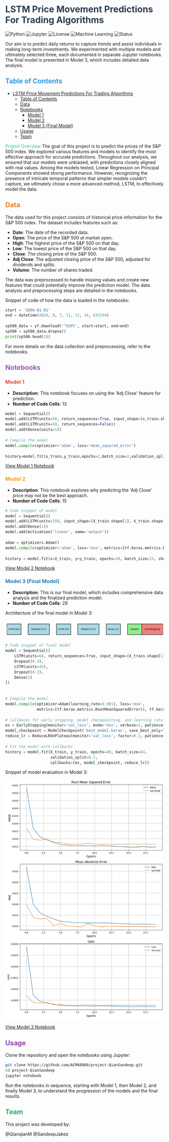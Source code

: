 # <span style="color:#2c3e50"> LSTM Price Movement Predictions For Trading Algorithms</span>
![Python](https://img.shields.io/badge/python-v3.6+-blue.svg)
![Jupyter](https://img.shields.io/badge/Jupyter-Notebook-orange.svg)
![License](https://img.shields.io/badge/license-MIT-green.svg)
![Machine Learning](https://img.shields.io/badge/Machine%20Learning-SciKit%20Learn-yellow.svg)
![Status](https://img.shields.io/badge/status-Completed-success.svg)

Our aim is to predict daily returns to capture trends and assist individuals in making long-term investments. We experimented with multiple models and ultimately selected three, each documented in separate Jupyter notebooks. The final model is presented in Model 3, which includes detailed data analysis.

## <span style="color:#3498db">Table of Contents</span>
- [ LSTM Price Movement Predictions For Trading Algorithms](#-lstm-price-movement-predictions-for-tradingalgorithms)
  - [Table of Contents](#table-of-contents)
  - [Data](#data)
  - [Notebooks](#notebooks)
    - [Model 1](#model-1)
    - [Model 2](#model-2)
    - [Model 3 (Final Model)](#model-3-final-model)
  - [Usage](#usage)
  - [Team](#team)

<span style="color:#2ecc71">Project Overview</span>
The goal of this project is to predict the prices of the S&P 500 index. We explored various features and models to identify the most effective approach for accurate predictions. Throughout our analysis, we ensured that our models were unbiased, with predictions closely aligned with real values. Among the models tested, Linear Regression on Principal Components showed strong performance. However, recognizing the presence of intricate temporal patterns that simpler models couldn't capture, we ultimately chose a more advanced method, LSTM, to effectively model the data.

## <span style="color:#e67e22">Data</span>
The data used for this project consists of historical price information for the S&P 500 index. The dataset includes features such as:
- **Date**: The date of the recorded data.
- **Open**: The price of the S&P 500 at market open.
- **High**: The highest price of the S&P 500 on that day.
- **Low**: The lowest price of the S&P 500 on that day.
- **Close**: The closing price of the S&P 500.
- **Adj Close**: The adjusted closing price of the S&P 500, adjusted for dividends and splits.
- **Volume**: The number of shares traded.

The data was preprocessed to handle missing values and create new features that could potentially improve the prediction model. The data analysis and preprocessing steps are detailed in the notebooks.

Snippet of code of how the data is loaded in the notebooks:

```python
start = '2000-01-01'
end = datetime(2024, 8, 7, 11, 21, 24, 633194)

sp500_data = yf.download('^GSPC', start=start, end=end)
sp500 = sp500_data.dropna()
print(sp500.head(3))
```

For more details on the data collection and preprocessing, refer to the notebooks.

## <span style="color:#9b59b6">Notebooks</span>

### <span style="color:#e74c3c">Model 1</span>
- **Description**: This notebook focuses on using the 'Adj Close' feature for prediction.
- **Number of Code Cells**: 13

```python
model = Sequential()
model.add(LSTM(units=50, return_sequences=True, input_shape=(x_train.shape[1], 1)))
model.add(LSTM(units=50, return_sequences=False))
model.add(Dense(units=1))

# Compile the model
model.compile(optimizer='adam', loss='mean_squared_error')

history=model.fit(x_train,y_train,epochs=2,batch_size=2,validation_split=0.2)
```
[View Model 1 Notebook](./Project/Final%20folder/Model%201.ipynb)

### <span style="color:#f39c12">Model 2</span>
- **Description**: This notebook explores why predicting the 'Adj Close' price may not be the best approach.
- **Number of Code Cells**: 15

```python
# Code snippet of model 
model = Sequential()
model.add(LSTM(units=150, input_shape=(X_train.shape[1], X_train.shape[2])))
model.add(Dense(1))
model.add(Activation('linear', name='output'))

adam = optimizers.Adam()
model.compile(optimizer='adam', loss='mse', metrics=[tf.keras.metrics.RootMeanSquaredError()])

history = model.fit(x=X_train, y=y_train, epochs=30, batch_size=15, shuffle=True, validation_split=0.1)
```

[View Model 2 Notebook](./Project/Final%20folder/Model%202.ipynb)

### <span style="color:#2980b9">Model 3 (Final Model)</span>
- **Description**: This is our final model, which includes comprehensive data analysis and the finalized prediction model.
- **Number of Code Cells**: 29

Architecture of the final model in Model 3:
<!-- add image.png  -->
![alt text](Figure_1.png)

```python
# Code snippet of final model
model = Sequential([
    LSTM(units=64, return_sequences=True, input_shape=(X_train.shape[1], X_train.shape[2])),
    Dropout(0.3),
    LSTM(units=45),
    Dropout(0.2),
    Dense(1)
])


# Compile the model
model.compile(optimizer=Adam(learning_rate=0.001), loss='mse', 
              metrics=[tf.keras.metrics.RootMeanSquaredError(), tf.keras.metrics.MeanAbsoluteError()])

# Callbacks for early stopping, model checkpointing, and learning rate reduction
es = EarlyStopping(monitor='val_loss', mode='min', verbose=1, patience=5, restore_best_weights=True)
model_checkpoint = ModelCheckpoint('best_model.keras', save_best_only=True, monitor='val_loss', mode='min')
reduce_lr = ReduceLROnPlateau(monitor='val_loss', factor=0.2, patience=3, min_lr=0.00001)

# Fit the model with callbacks
history = model.fit(X_train, y_train, epochs=40, batch_size=64, 
                    validation_split=0.2,
                    callbacks=[es, model_checkpoint, reduce_lr])

```

Snippet of model evaluation in Model 3:

![alt text](image.png)

[View Model 3 Notebook](./Project/Final%20folder/Model%203.ipynb)


## <span style="color:#8e44ad">Usage</span>
Clone the repository and open the notebooks using Jupyter:


```bash
git clone https://github.com/ACM40960/project-QianSandeep.git
cd project-QianSandeep
jupyter notebook
```

Run the notebooks in sequence, starting with Model 1, then Model 2, and finally Model 3, to understand the progression of the models and the final results.


## <span style="color:#27ae60">Team</span>
This project was developed by:

@QianqianM
@SandeepJabez

